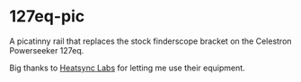 # 127eq-pic

A picatinny rail that replaces the stock finderscope bracket on the Celestron Powerseeker 127eq.

Big thanks to [Heatsync Labs](https://www.heatsynclabs.org) for letting me use their equipment.

